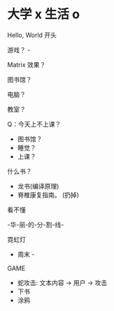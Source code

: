 # 大学 x 生活 o

Hello, World 开头

游戏？ - 

Matrix 效果？

图书馆？

电脑？

教室？

Q：今天上不上课？

 - 图书馆？
 - 睡觉？
 - 上课？
 
什么书？

 - 龙书(编译原理)
 - 脊椎康复指南。 (扔掉)

看不懂

-华-丽-的-分-割-线-

霓虹灯

- 周末 - 

GAME

 - 蛇攻击: 文本内容 -> 用户 -> 攻击
 - 下书
 - 涂鸦
 
